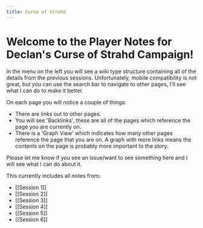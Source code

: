 ```yaml
---
title: Curse of Strahd
---
```


# Welcome to the Player Notes for Declan's Curse of Strahd Campaign!

In the menu on the left you will see a wiki type structure containing all of the details from the previous sessions. Unfortunately, mobile compatibility is not great, but you can use the search bar to navigate to other pages, I'll see what I can do to make it better.

On each page you will notice a couple of things:
* There are links out to other pages. 
* You will see 'Backlinks', these are all of the pages which reference the page you are currently on. 
* There is a 'Graph View' which indicates how many other pages reference the page that you are on. A graph with more links means the contents on the page is probably more important to the story. 

Please let me know if you see an issue/want to see something here and I will see what I can do about it. 

This currently includes all notes from:
* [[Session 1]]
* [[Session 2]]
* [[Session 3]]
* [[Session 4]]
* [[Session 5]]
* [[Session 6]]